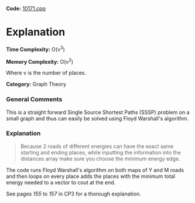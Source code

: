 **Code:** [10171.cpp](./10171.cpp)

# Explanation

**Time Complexity:** O(v<sup>3</sup>)

**Memory Complexity:** O(v<sup>2</sup>)

Where v is the number of places.

**Category:** Graph Theory

### General Comments

This is a straight forward Single Source Shortest Paths (SSSP) problem on a small graph and thus can easily be solved using Floyd Warshall's algorithm.

### Explanation

> Because 2 roads of different energies can have the exact same starting and ending places, while inputting the information into the distances array make sure you choose the minimum energy edge.

The code runs Floyd Warshall's algorithm on both maps of Y and M roads and then loops on every place adds the places with the minimum total energy needed to a vector to cout at the end.

See pages *155* to *157* in CP3 for a thorough explanation.
